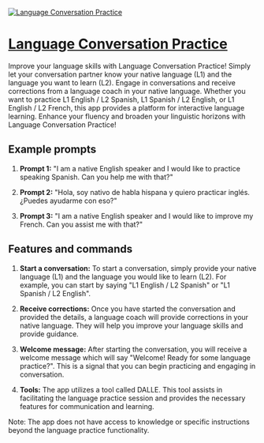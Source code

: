 [![Language Conversation Practice](https://files.oaiusercontent.com/file-nAtEG4cKCy5bOk8EMcbDAfQM?se=2123-10-16T18%3A11%3A53Z&sp=r&sv=2021-08-06&sr=b&rscc=max-age%3D31536000%2C%20immutable&rscd=attachment%3B%20filename%3D2a7d0454-4b11-4c33-af3a-c43647abcec2.png&sig=bUShA15HcVllnGv%2BCznJf5eRl6uujn5oCULzlusDAvU%3D)](https://chat.openai.com/g/g-4m3uYKIzS-language-conversation-practice)

# [Language Conversation Practice](https://chat.openai.com/g/g-4m3uYKIzS-language-conversation-practice)

Improve your language skills with Language Conversation Practice! Simply let your conversation partner know your native language (L1) and the language you want to learn (L2). Engage in conversations and receive corrections from a language coach in your native language. Whether you want to practice L1 English / L2 Spanish, L1 Spanish / L2 English, or L1 English / L2 French, this app provides a platform for interactive language learning. Enhance your fluency and broaden your linguistic horizons with Language Conversation Practice!

## Example prompts

1. **Prompt 1:** "I am a native English speaker and I would like to practice speaking Spanish. Can you help me with that?"

2. **Prompt 2:** "Hola, soy nativo de habla hispana y quiero practicar inglés. ¿Puedes ayudarme con eso?"

3. **Prompt 3:** "I am a native English speaker and I would like to improve my French. Can you assist me with that?"

## Features and commands

1. **Start a conversation:** To start a conversation, simply provide your native language (L1) and the language you would like to learn (L2). For example, you can start by saying "L1 English / L2 Spanish" or "L1 Spanish / L2 English".

2. **Receive corrections:** Once you have started the conversation and provided the details, a language coach will provide corrections in your native language. They will help you improve your language skills and provide guidance.

3. **Welcome message:** After starting the conversation, you will receive a welcome message which will say "Welcome! Ready for some language practice?". This is a signal that you can begin practicing and engaging in conversation.

4. **Tools:** The app utilizes a tool called DALLE. This tool assists in facilitating the language practice session and provides the necessary features for communication and learning.

Note: The app does not have access to knowledge or specific instructions beyond the language practice functionality.